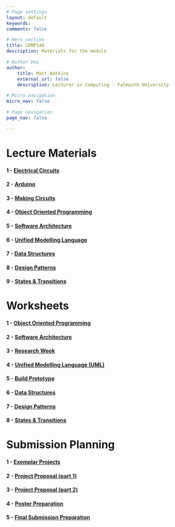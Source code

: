```yaml
---
# Page settings
layout: default
keywords:
comments: false

# Hero section
title: COMP140
description: Materials for the module

# Author box
author:
    title: Matt Watkins
    external_url: false
    description: Lecturer in Computing - Falmouth University

# Micro navigation
micro_nav: false

# Page navigation
page_nav: false

---
```

# Lecture Materials

#### 1 - [Electrical Circuits](../electrical-circuits-lm "Electrical Circuits Lecture Materials")
#### 2 - [Arduino](../arduino-lm "Arduino Lecture Materials")
#### 3 - [Making Circuits](../making-circuits-lm "Making Circuits Lecture Materials")
#### 4 - [Object Oriented Programming](../oop-lm "OOP Lecture Materials")
#### 5 - [Software Architecture](../software-architecture-lm "Software Architecture Lecture Materials")
#### 6 - [Unified Modelling Language](../uml-lm "UML Lecture Materials")
#### 7 - [Data Structures](../data-structures-lm "Data Structures Lecture Materials")
#### 8 - [Design Patterns](../design-patterns-lm "Design Patterns Lecture Materials")
#### 9 - [States & Transitions](../cybernetics-lm "Cybernetics Lecture Materials")
<!---#### 10 - [Optimisation](../optimisation-lm "Optimisation Lecture Materials")-->

# Worksheets

#### 1 - [Object Oriented Programming](../oop-ws "OOP")
#### 2 - [Software Architecture](../software-architecture-ws "Software Architecture")
#### 3 - [Research Week](../research-week-ws "Research Week")
#### 4 - [Unified Modelling Language (UML)](../uml-ws "UML")
#### 5 - [Build Prototype](../prototype-ws "Build Prototype")
#### 6 - [Data Structures](../data-structures-ws "Data Structures")
#### 7 - [Design Patterns](../design-patterns-ws "Design Patterns")
#### 8 - [States & Transitions](../cybernetics-ws "States & Transitions") 
<!---#### 9 - [Optimisation](../optimisation-ws "Optimisation")-->
    
# Submission Planning

#### 1 - [Exemplar Projects](../exemplar-research "Exemplar Projects")
#### 2 - [Project Proposal (part 1)](../project-proposal-part-1 "Project Proposal Part 1")
#### 3 - [Project Proposal (part 2)](../project-proposal-part-2 "Project Proposal Part 2")
#### 4 - [Poster Preparation](../poster-preparation "Poster Preparation")
#### 5 - [Final Submission Preparation](../final-submission-preparation "Final Submission Preparation")


    
<!--stackedit_data:
eyJoaXN0b3J5IjpbLTE0NjE2OTUyMzIsLTExODkyNTg5NDUsLT
ExMzIwNzI3NTksMTk4ODIyMDM0OSwtMzM3MzcxOTI3LDE3Nzk0
NjQ5ODAsLTU0NTI0OTgzMiwtMTg2ODQ0NTcsLTI5NTA0NDU5OC
wtMjE0MTEwMzUzNywtMjk4NjU4NjExLC02MDQ1ODAxNTEsOTA3
Nzk3NzI4LDEyNjY0NTQ1NzMsLTE5OTg1NjczMTksLTc5NjE0MT
IwNSwtMjA2ODY5OTQ3NCwtMzUwMjM4NzY0LC0yMjQwNzA1NTEs
LTE1MDA5NTMwNzhdfQ==
-->
